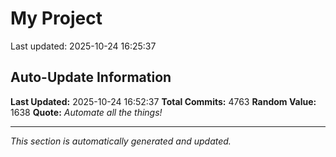 # My Project


Last updated: 2025-10-24 16:25:37


































































































































































































































































































































































































































































































































































































































































































































































































































































































































































































































































































































































































































































































































































































































































































































































































































































































































































































































































































































































































































































































































































































































































































































































































































































































































































































































































































































































































































































































































































































































































































































































































































































































































































































































































































































































































































































































































































































































































































































































































































































































































































































































































































































































































































































































































































































































































































































































































































































































































































































































































































































































































































































































































































## Auto-Update Information

**Last Updated:** 2025-10-24 16:52:37
**Total Commits:** 4763
**Random Value:** 1638
**Quote:** _Automate all the things!_

---
_This section is automatically generated and updated._